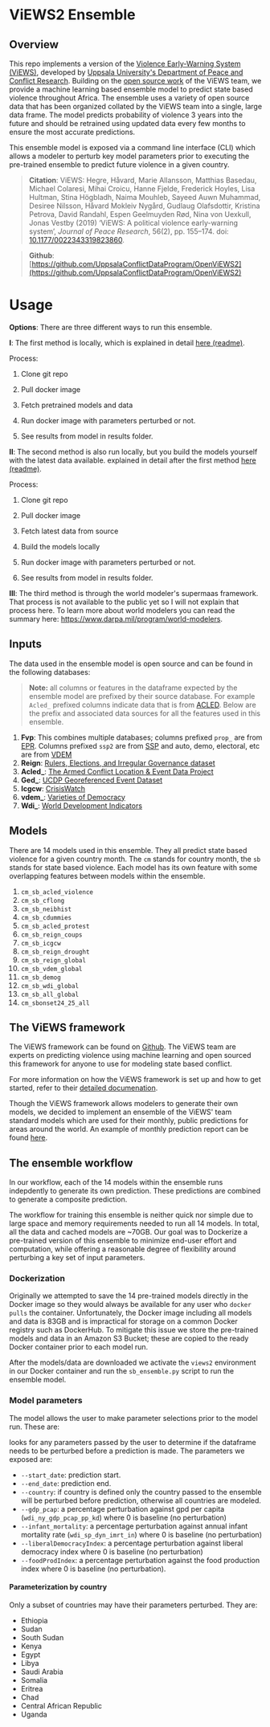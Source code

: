 # ViEWS2 Ensemble

## Overview
This repo implements a version of the [Violence Early-Warning System (ViEWS)](https://www.pcr.uu.se/research/views/), developed by [Uppsala University's Department of Peace and Conflict Research](https://www.pcr.uu.se/?languageId=1). Building on the [open source work](https://github.com/UppsalaConflictDataProgram/OpenViEWS2) of the ViEWS team, we provide a machine learning based ensemble model to predict state based violence throughout Africa. The ensemble uses a variety of open source data that has been organized collated by the ViEWS team into a single, large data frame. The model predicts probability of violence 3 years into the future and should be retrained using updated data every few months to ensure the most accurate predictions. 
 
This ensemble model is exposed via a command line interface (CLI) which allows a modeler to perturb key model parameters prior to executing the pre-trained ensemble to predict future violence in a given country.

> **Citation**: 
ViEWS:
Hegre, Håvard, Marie Allansson, Matthias Basedau, Michael Colaresi, Mihai Croicu, Hanne Fjelde, Frederick Hoyles, Lisa Hultman, Stina Högbladh, Naima Mouhleb, Sayeed Auwn Muhammad, Desiree Nilsson, Håvard Mokleiv Nygård, Gudlaug Olafsdottir, Kristina Petrova, David Randahl, Espen Geelmuyden Rød, Nina von Uexkull, Jonas Vestby (2019) ‘ViEWS: A political violence early-warning system’, _Journal of Peace Research_, 56(2), pp. 155–174. doi: [10.1177/0022343319823860](https://doi.org/10.1177/0022343319823860).

> **Github**: [https://github.com/UppsalaConflictDataProgram/OpenViEWS2](https://github.com/UppsalaConflictDataProgram/OpenViEWS2)


# **Usage**

 **Options**:
 There are three different ways to run this ensemble. 
 
  **I**: The first method is locally, which is explained in detail [here (readme)](https://github.com/jataware/views2_ensemble/blob/main/OpenViEWS2/README.md). 
 
 Process:
 
1. Clone git repo

2. Pull docker image

3. Fetch pretrained models and data

4. Run docker image with parameters perturbed or not.

5. See results from model in results folder. 

 **II**: The second method is also run locally, but you build the models yourself with the latest data available. explained in detail after the first method [here (readme)](https://github.com/jataware/views2_ensemble/blob/main/OpenViEWS2/README.md). 

Process:

 1. Clone git repo

 2. Pull docker image

 3. Fetch latest data from source

 4. Build the models locally

 5. Run docker image with parameters perturbed or not.

 6. See results from model in results folder. 
 

 **III**: The third method is through the world modeler's supermaas framework. That process is not available to the public yet so I will not explain that process here. To learn more about world modelers you can read the summary here:  https://www.darpa.mil/program/world-modelers.


## Inputs

The data used in the ensemble model is open source and can be found in the following databases:

> **Note:** all columns or features in the dataframe expected by the ensemble model are prefixed by their source database. For example `Acled_` prefixed columns indicate data that is from [ACLED](https://acleddata.com/resources/general-guides/#1603120929158-3f359ee4-4726). Below are the prefix and associated data sources for all the features used in this ensemble.
  
1. **Fvp**:
This combines multiple databases; columns prefixed `prop_` are from [EPR](https://icr.ethz.ch/data/epr). Columns prefixed `ssp2` are from [SSP](https://tntcat.iiasa.ac.at/SspDb/) and auto, demo, electoral, etc are from [VDEM](https://www.v-dem.net/en/)
2. **Reign**:
[Rulers, Elections, and Irregular Governance dataset](https://oefdatascience.github.io/REIGN.github.io/menu/REIGN_CODEBOOK.html)
3. **Acled_**:
[The Armed Conflict Location & Event Data Project](https://acleddata.com/resources/general-guides/#1603120929158-3f359ee4-4726)
4. **Ged_**:
[UCDP Georeferenced Event Dataset](https://ucdp.uu.se/downloads/)
5. **Icgcw**:
[CrisisWatch](https://www.crisisgroup.org/crisiswatch)
6. **vdem_**:
[Varieties of Democracy](https://www.v-dem.net/media/filer_public/28/14/28140582-43d6-4940-948f-a2df84a31893/v-dem_codebook_v10.pdf)
7. **Wdi_**:
[World Development Indicators](https://databank.worldbank.org/source/world-development-indicators)

## Models
There are 14 models used in this ensemble. They all predict state based violence for a given country month. The `cm` stands for country month, the `sb` stands for state based violence. Each model has its own feature with some overlapping features between models within the ensemble. 

 1. `cm_sb_acled_violence`
 2. `cm_sb_cflong`
 3. `cm_sb_neibhist`
 4. `cm_sb_cdummies`
 5. `cm_sb_acled_protest`
 6. `cm_sb_reign_coups`
 7. `cm_sb_icgcw`
 8. `cm_sb_reign_drought`
 9. `cm_sb_reign_global`
 10. `cm_sb_vdem_global`
 11. `cm_sb_demog`
 12. `cm_sb_wdi_global`
 13. `cm_sb_all_global`
 14. `cm_sbonset24_25_all`

## The ViEWS framework
The ViEWS framework can be found on [Github](https://github.com/UppsalaConflictDataProgram/OpenViEWS2). The ViEWS team are experts on predicting violence using machine learning and open sourced this framework for anyone to use for modeling state based conflict.  

For more information on how the ViEWS framework is set up and how to get started, refer to their [detailed documenation](https://views.pcr.uu.se/download/docs/views.pdf).

Though the ViEWS framework allows modelers to generate their own models, we decided to implement an ensemble of the ViEWS' team standard models which are used for their monthly, public predictions for areas around the world. An example of monthly prediction report can be found [here](http://files.webb.uu.se/uploader/1576/ViEWS-Reports--53-.pdf).

## The ensemble workflow
In our workflow, each of the 14 models within the ensemble runs indepdently to generate its own prediction. These predictions are combined to generate a composite prediction. 

The workflow for training this ensemble is neither quick nor simple due to large space and memory requirements needed to run all 14 models. In total, all the data and cached models are ~70GB. Our goal was to Dockerize a pre-trained version of this ensemble to minimize end-user effort and computation, while offering a reasonable degree of flexibility around perturbing a key set of input parameters. 

### Dockerization
Originally we attempted to save the 14 pre-trained models directly in the Docker image so they would always be available for any user who `docker pulls` the container. Unfortunately, the Docker image including all models and data is 83GB and is impractical for storage on a common Docker registry such as DockerHub. To mitigate this issue we store the pre-trained models and data in an Amazon S3 Bucket; these are copied to the ready Docker container prior to each model run. 

After the models/data are downloaded we activate the `views2` environment in our Docker container and run the `sb_ensemble.py` script to run the ensemble model.

### Model parameters
The model allows the user to make parameter selections prior to the model run. These are:

looks for any parameters passed by the user to determine if the dataframe needs to be perturbed before a prediction is made. The parameters we exposed are:

- `--start_date`: prediction start.
- `--end_date`: prediction end.
- `--country`: if country is defined only the country passed to the ensemble will be perturbed before prediction, otherwise all countries are modeled.
- `--gdp_pcap`: a percentage perturbation against gpd per capita (`wdi_ny_gdp_pcap_pp_kd`) where 0 is baseline (no perturbation)
- `--infant_mortality`: a percentage perturbation against annual infant mortality rate (`wdi_sp_dyn_imrt_in`) where 0 is baseline (no perturbation)
- `--liberalDemocracyIndex`: a percentage perturbation against liberal democracy index where 0 is baseline (no perturbation)
- `--foodProdIndex`: a percentage perturbation against the food production index where 0 is baseline (no perturbation).

#### Parameterization by country

Only a subset of countries may have their parameters perturbed. They are:

* Ethiopia
* Sudan
* South Sudan
* Kenya
* Egypt
* Libya
* Saudi Arabia
* Somalia
* Eritrea
* Chad
* Central African Republic
* Uganda
